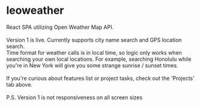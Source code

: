 # leoweather
React SPA utilizing Open Weather Map API.<br><br>
Version 1 is live. Currently supports city name search and GPS location search.<br>Time format for weather calls is in local time, so logic only works when searching your own local locations. For example, searching Honolulu while you're in New York will give you some strange sunrise / sunset times.<br><br>
If you're curious about features list or project tasks, check out the 'Projects' tab above.<br><br>
P.S. Version 1 is not responsiveness on all screen sizes
